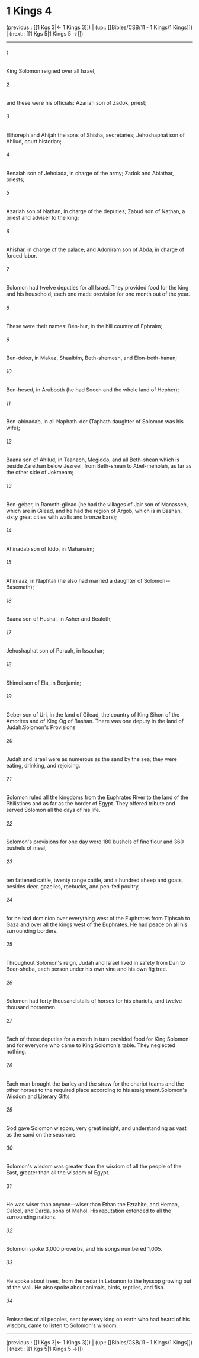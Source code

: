 # 1 Kings 4

(previous:: [[1 Kgs 3|← 1 Kings 3]]) | (up:: [[Bibles/CSB/11 - 1 Kings/1 Kings]]) | (next:: [[1 Kgs 5|1 Kings 5 →]])

***


###### 1 
King Solomon reigned over all Israel, 

###### 2 
and these were his officials: Azariah son of Zadok, priest; 

###### 3 
Elihoreph and Ahijah the sons of Shisha, secretaries; Jehoshaphat son of Ahilud, court historian; 

###### 4 
Benaiah son of Jehoiada, in charge of the army; Zadok and Abiathar, priests; 

###### 5 
Azariah son of Nathan, in charge of the deputies; Zabud son of Nathan, a priest and adviser to the king; 

###### 6 
Ahishar, in charge of the palace; and Adoniram son of Abda, in charge of forced labor. 

###### 7 
Solomon had twelve deputies for all Israel. They provided food for the king and his household; each one made provision for one month out of the year. 

###### 8 
These were their names: Ben-hur, in the hill country of Ephraim; 

###### 9 
Ben-deker, in Makaz, Shaalbim, Beth-shemesh, and Elon-beth-hanan; 

###### 10 
Ben-hesed, in Arubboth (he had Socoh and the whole land of Hepher); 

###### 11 
Ben-abinadab, in all Naphath-dor (Taphath daughter of Solomon was his wife); 

###### 12 
Baana son of Ahilud, in Taanach, Megiddo, and all Beth-shean which is beside Zarethan below Jezreel, from Beth-shean to Abel-meholah, as far as the other side of Jokmeam; 

###### 13 
Ben-geber, in Ramoth-gilead (he had the villages of Jair son of Manasseh, which are in Gilead, and he had the region of Argob, which is in Bashan, sixty great cities with walls and bronze bars); 

###### 14 
Ahinadab son of Iddo, in Mahanaim; 

###### 15 
Ahimaaz, in Naphtali (he also had married a daughter of Solomon--Basemath); 

###### 16 
Baana son of Hushai, in Asher and Bealoth; 

###### 17 
Jehoshaphat son of Paruah, in Issachar; 

###### 18 
Shimei son of Ela, in Benjamin; 

###### 19 
Geber son of Uri, in the land of Gilead, the country of King Sihon of the Amorites and of King Og of Bashan. There was one deputy in the land of Judah.Solomon's Provisions 

###### 20 
Judah and Israel were as numerous as the sand by the sea; they were eating, drinking, and rejoicing. 

###### 21 
Solomon ruled all the kingdoms from the Euphrates River to the land of the Philistines and as far as the border of Egypt. They offered tribute and served Solomon all the days of his life. 

###### 22 
Solomon's provisions for one day were 180 bushels of fine flour and 360 bushels of meal, 

###### 23 
ten fattened cattle, twenty range cattle, and a hundred sheep and goats, besides deer, gazelles, roebucks, and pen-fed poultry, 

###### 24 
for he had dominion over everything west of the Euphrates from Tiphsah to Gaza and over all the kings west of the Euphrates. He had peace on all his surrounding borders. 

###### 25 
Throughout Solomon's reign, Judah and Israel lived in safety from Dan to Beer-sheba, each person under his own vine and his own fig tree. 

###### 26 
Solomon had forty thousand stalls of horses for his chariots, and twelve thousand horsemen. 

###### 27 
Each of those deputies for a month in turn provided food for King Solomon and for everyone who came to King Solomon's table. They neglected nothing. 

###### 28 
Each man brought the barley and the straw for the chariot teams and the other horses to the required place according to his assignment.Solomon's Wisdom and Literary Gifts 

###### 29 
God gave Solomon wisdom, very great insight, and understanding as vast as the sand on the seashore. 

###### 30 
Solomon's wisdom was greater than the wisdom of all the people of the East, greater than all the wisdom of Egypt. 

###### 31 
He was wiser than anyone--wiser than Ethan the Ezrahite, and Heman, Calcol, and Darda, sons of Mahol. His reputation extended to all the surrounding nations. 

###### 32 
Solomon spoke 3,000 proverbs, and his songs numbered 1,005. 

###### 33 
He spoke about trees, from the cedar in Lebanon to the hyssop growing out of the wall. He also spoke about animals, birds, reptiles, and fish. 

###### 34 
Emissaries of all peoples, sent by every king on earth who had heard of his wisdom, came to listen to Solomon's wisdom.

***

(previous:: [[1 Kgs 3|← 1 Kings 3]]) | (up:: [[Bibles/CSB/11 - 1 Kings/1 Kings]]) | (next:: [[1 Kgs 5|1 Kings 5 →]])
